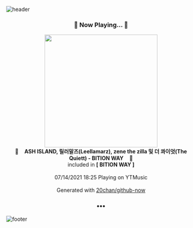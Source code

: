 ![header](https://capsule-render.vercel.app/api?type=wave&height=170&section=header&text=Hi.%20I'm%20SHIFT&fontColor=090707&fontAlignX=45&fontAlignY=65&fontSize=100)

<h3 align="center">🎵 Now Playing... 🎵</h3>
<p align="center">
  <a href="https://music.youtube.com/watch?v=ji8raPOfWrY">
    <img width="300" src="https://lh3.googleusercontent.com/fEQOxczaHZ-1uM1SSG2at3r2ZlK7WmPqPppvFPz2N6kqkalpexbE44c3tBZ66SFCAoyw0kTG3dFkLX5b">
  </a>
  <br>
  🎵&nbsp&nbsp&nbsp <b>ASH ISLAND, 릴러말즈(Leellamarz), zene the zilla 및 더 콰이엇(The Quiett) - BITION WAY</b> &nbsp&nbsp&nbsp🎵
  <br>
  included in <b>[ BITION WAY ]</b>
  
  <br />
  <br />
  07/14/2021 18:25 Playing on YTMusic
  <br />
  <br />
  Generated with <a href="https://github.com/20chan/github-now">20chan/github-now</a>
</p>

<h3 align="center">•••</h3>

![footer](https://capsule-render.vercel.app/api?type=wave&height=150&section=footer)
